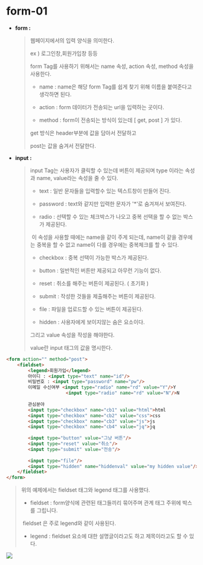 # form-01

- **form :** 

  >웹페이지에서의 입력 양식을 의미한다.
  >
  >ex ) 로그인창,회원가입창 등등
  >
  >form Tag를 사용하기 위해서는 name 속성, action 속성, method 속성을 사용한다.
  >
  >- name : name은 해당 form Tag를 쉽게 찾기 위해 이름을 붙여준다고 생각하면 된다.
  >
  >- action : form 데이터가 전송되는 url을 입력하는 곳이다.
  >
  >- method : form이 전송되는 방식이 있는데 [ get, post ] 가 있다.
  >
  >  get 방식은 header부분에 값을 담아서 전달하고
  >
  >  post는 값을 숨겨서 전달한다.

- **input :** 

  >input Tag는 사용자가 클릭할 수 있는데 버튼이 제공되며 type 이라는 속성과 name, value라는 속성을 줄 수 있다.
  >
  >- text  : 일반 문자들을 입력할수 있는 텍스트창이 만들어 진다.
  >
  >- password : text와 같지만 입력한 문자가 '*'로 숨겨져서 보여진다.
  >
  >- radio : 선택할 수 있는 체크박스가 나오고 중복 선택을 할 수 없는 박스가 제공된다.
  >
  >  ​			이 속성을 사용할 때에는 name을 같이 주게 되는데, name이 같을 경우에는 중복을 			할 수 없고 name이 다를 경우에는 중복체크를 할 수 있다.
  >
  >- checkbox : 중복 선택이 가능한 박스가 제공된다.
  >
  >- button : 일반적인 버튼만 제공되고 아무런 기능이 없다.
  >
  >- reset : 취소를 해주는 버튼이 제공된다. ( 초기화 )
  >
  >- submit : 작성한 것들을 제출해주는 버튼이 제공된다.
  >
  >- file : 파일을 업로드할 수 있는 버튼이 제공된다.
  >
  >- hidden :  사용자에게 보이지않는 숨은 요소이다.
  >
  >그리고 value 속성을 작성을 해야한다.
  >
  >value란 input 태그의 값을 명시한다.

```html
<form action="" method="post">
    <fieldset>
        <legend>회원가입</legend>
        아이디 : <input type="text" name="id"/>
        비밀번호 : <input type="password" name="pw"/>
        이메일 수신여부 <input type="radio" name="rd" value="Y"/>Y
        			  <input type="radio" name="rd" value="N"/>N
        
        관심분야
        <input type="checkbox" name="cb1" value="html">html
        <input type="checkbox" name="cb2" value="css">css
        <input type="checkbox" name="cb3" value="js">js
        <input type="checkbox" name="cb4" value="jq">jq
        
        <input type="button" value="그냥 버튼"/>
        <input type="reset" value="취소"/>
        <input type="submit" value="전송"/>
        
        <input type="file"/>
        <input type="hidden" name="hiddenval" value="my hidden value"/>
    </fieldset>
</form>
```

>위의 예제에서는 fieldset 태그와 legend 태그를 사용했다.
>
>- fieldset :  form양식에 관련된 태그들끼리 묶어주며 관계 태그 주위에 박스를 그립니다.
>
>  ​				fieldset 은 주로 legend와 같이 사용된다.
>
>- legend : fieldset 요소에 대한 설명글이라고도 하고 제목이라고도 할 수 있다.

![](https://postfiles.pstatic.net/MjAyMDA2MTRfNSAg/MDAxNTkyMDcwNzcxMzcw.OWTVFgUtbjVm69NrS-b2XGfp8PvXjFIRmxUYDwaUTt8g.linekwnbZghaTOwI83VthBeA1v1mcxglE-6p5k97Mr8g.PNG.rgusqls/image.png?type=w773)

